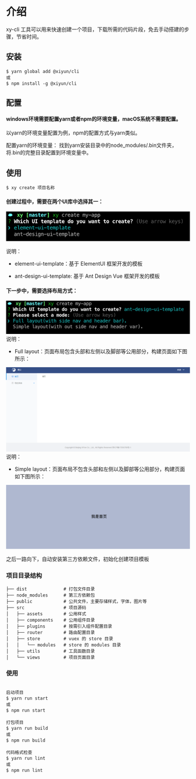 
# 介绍

  xy-cli 工具可以用来快速创建一个项目，下载所需的代码片段，免去手动搭建的步骤，节省时间。

## 安装

```shell
$ yarn global add @xiyun/cli
或
$ npm install -g @xiyun/cli
```

## 配置

#### windows环境需要配置yarn或者npm的环境变量，macOS系统不需要配置。

以yarn的环境变量配置为例，npm的配置方式与yarn类似。

配置yarn的环境变量： 找到yarn安装目录中的node_modules/.bin文件夹，将.bin的完整目录配置到环境变量中。

## 使用

```shell
$ xy create 项目名称
```
#### 创建过程中，需要在两个UI库中选择其一：

![选择ui库](./pics/ui.png)

说明：
- element-ui-template：基于 ElementUI 框架开发的模板

- ant-design-ui-template: 基于 Ant Design Vue 框架开发的模板

#### 下一步中，需要选择布局方式：

![选择布局方式](./pics/layout.png)
说明：
- Full layout：页面布局包含头部和左侧以及脚部等公用部分，构建页面如下图所示：

![Full layout布局](./pics/full.png)
说明：
- Simple layout：页面布局不包含头部和左侧以及脚部等公用部分，构建页面如下图所示：

![Simple layout布局](./pics/simple.png)

之后一路向下，自动安装第三方依赖文件，初始化创建项目模板

### 项目目录结构

```
├── dist              # 打包文件目录
├── node_modules      # 第三方依赖包
├── public            # 公共文件，主要存储样式，字体，图片等
├── src               # 项目源码
│   ├── assets        # 公用样式
│   ├── components    # 公用组件目录
│   ├── plugins       # 按需引入组件配置目录
│   ├── router        # 路由配置目录
│   ├── store         # vuex 的 store 目录
│   │   └── modules   # store 的 modules 目录
│   ├── utils         # 工具函数目录
│   └── views         # 项目页面目录
```
### 使用

```shell

启动项目
$ yarn run start
或
$ npm run start

打包项目
$ yarn run build
或
$ npm run build

代码格式检查
$ yarn run lint
或
$ npm run lint

```

